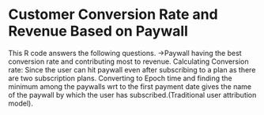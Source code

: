 # Customer Conversion Rate and Revenue Based on Paywall
This R code answers the following questions.
->Paywall having the best conversion rate and contributing most to revenue.
Calculating Conversion rate: Since the user can hit paywall even after subscribing to a plan as there are two subscription plans.
Converting to Epoch time and finding the minimum among the paywalls wrt to the first payment date gives the name of the paywall by which the user has subscribed.(Traditional user attribution model).
